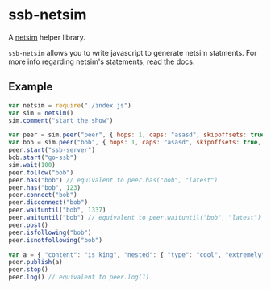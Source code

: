 # ssb-netsim
A [netsim](https://github.com/ssb-ngi-pointer/netsim/) helper library. 

`ssb-netsim` allows you to write javascript to generate netsim statments. For more info regarding netsim's statements, [read the docs](https://github.com/ssb-ngi-pointer/netsim/blob/main/commands.md).

## Example
```js
var netsim = require("./index.js")
var sim = netsim()
sim.comment("start the show")

var peer = sim.peer("peer", { hops: 1, caps: "asasd", skipoffsets: true, id: "@asdasd.ed25519" })
var bob = sim.peer("bob", { hops: 1, caps: "asasd", skipoffsets: true, id: "@2asdasd.ed25519" })
peer.start("ssb-server")
bob.start("go-ssb")
sim.wait(100)
peer.follow("bob")
peer.has("bob") // equivalent to peer.has("bob", "latest")
peer.has("bob", 123)
peer.connect("bob")
peer.disconnect("bob")
peer.waituntil("bob", 1337)
peer.waituntil("bob") // equivalent to peer.waituntil("bob", "latest")
peer.post()
peer.isfollowing("bob")
peer.isnotfollowing("bob")

var a = { "content": "is king", "nested": { "type": "cool", "extremely": { "deep": "key" } }, "ary": ["one", "two", "three"] }
peer.publish(a)
peer.stop()
peer.log() // equivalent to peer.log(1)
```
